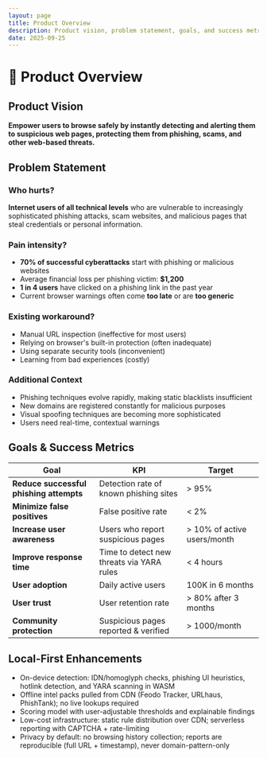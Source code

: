 ```yaml
---
layout: page
title: Product Overview
description: Product vision, problem statement, goals, and success metrics for FerretWatch Enhanced browser extension
date: 2025-09-25
---
```

# 🎯 Product Overview

## Product Vision
**Empower users to browse safely by instantly detecting and alerting them to suspicious web pages, protecting them from phishing, scams, and other web-based threats.**

## Problem Statement

### Who hurts?
**Internet users of all technical levels** who are vulnerable to increasingly sophisticated phishing attacks, scam websites, and malicious pages that steal credentials or personal information.

### Pain intensity?
- **70% of successful cyberattacks** start with phishing or malicious websites
- Average financial loss per phishing victim: **$1,200**
- **1 in 4 users** have clicked on a phishing link in the past year
- Current browser warnings often come **too late** or are **too generic**

### Existing workaround?
- Manual URL inspection (ineffective for most users)
- Relying on browser's built-in protection (often inadequate)
- Using separate security tools (inconvenient)
- Learning from bad experiences (costly)

### Additional Context
- Phishing techniques evolve rapidly, making static blacklists insufficient
- New domains are registered constantly for malicious purposes
- Visual spoofing techniques are becoming more sophisticated
- Users need real-time, contextual warnings

## Goals & Success Metrics

| Goal | KPI | Target |
|------|-----|--------|
| **Reduce successful phishing attempts** | Detection rate of known phishing sites | > 95% |
| **Minimize false positives** | False positive rate | < 2% |
| **Increase user awareness** | Users who report suspicious pages | > 10% of active users/month |
| **Improve response time** | Time to detect new threats via YARA rules | < 4 hours |
| **User adoption** | Daily active users | 100K in 6 months |
| **User trust** | User retention rate | > 80% after 3 months |
| **Community protection** | Suspicious pages reported & verified | > 1000/month |

## Local-First Enhancements
- On-device detection: IDN/homoglyph checks, phishing UI heuristics, hotlink detection, and YARA scanning in WASM
- Offline intel packs pulled from CDN (Feodo Tracker, URLhaus, PhishTank); no live lookups required
- Scoring model with user-adjustable thresholds and explainable findings
- Low-cost infrastructure: static rule distribution over CDN; serverless reporting with CAPTCHA + rate-limiting
- Privacy by default: no browsing history collection; reports are reproducible (full URL + timestamp), never domain-pattern-only